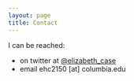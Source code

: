 ```yaml
---
layout: page
title: Contact
---
```


I can be reached:
- on twitter at [@elizabeth_case](https://twitter.com/elizabeth_case)
- email ehc2150 [at] columbia.edu